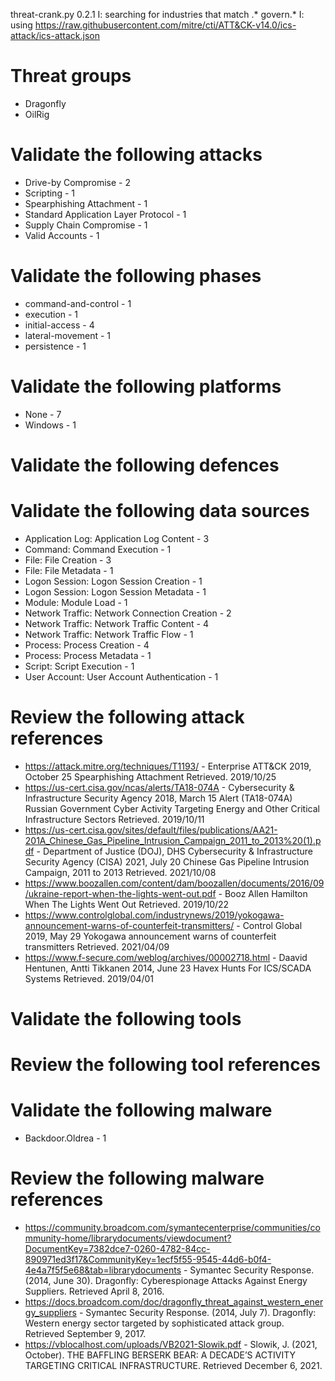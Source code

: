 threat-crank.py 0.2.1
I: searching for industries that match .* govern.*
I: using https://raw.githubusercontent.com/mitre/cti/ATT&CK-v14.0/ics-attack/ics-attack.json
# Threat groups

* Dragonfly
* OilRig

# Validate the following attacks

* Drive-by Compromise - 2
* Scripting - 1
* Spearphishing Attachment - 1
* Standard Application Layer Protocol - 1
* Supply Chain Compromise - 1
* Valid Accounts - 1

# Validate the following phases

* command-and-control - 1
* execution - 1
* initial-access - 4
* lateral-movement - 1
* persistence - 1

# Validate the following platforms

* None - 7
* Windows - 1

# Validate the following defences


# Validate the following data sources

* Application Log: Application Log Content - 3
* Command: Command Execution - 1
* File: File Creation - 3
* File: File Metadata - 1
* Logon Session: Logon Session Creation - 1
* Logon Session: Logon Session Metadata - 1
* Module: Module Load - 1
* Network Traffic: Network Connection Creation - 2
* Network Traffic: Network Traffic Content - 4
* Network Traffic: Network Traffic Flow - 1
* Process: Process Creation - 4
* Process: Process Metadata - 1
* Script: Script Execution - 1
* User Account: User Account Authentication - 1

# Review the following attack references

* https://attack.mitre.org/techniques/T1193/ - Enterprise ATT&CK 2019, October 25 Spearphishing Attachment Retrieved. 2019/10/25 
* https://us-cert.cisa.gov/ncas/alerts/TA18-074A - Cybersecurity & Infrastructure Security Agency 2018, March 15 Alert (TA18-074A) Russian Government Cyber Activity Targeting Energy and Other Critical Infrastructure Sectors Retrieved. 2019/10/11 
* https://us-cert.cisa.gov/sites/default/files/publications/AA21-201A_Chinese_Gas_Pipeline_Intrusion_Campaign_2011_to_2013%20(1).pdf - Department of Justice (DOJ), DHS Cybersecurity & Infrastructure Security Agency (CISA) 2021, July 20 Chinese Gas Pipeline Intrusion Campaign, 2011 to 2013 Retrieved. 2021/10/08 
* https://www.boozallen.com/content/dam/boozallen/documents/2016/09/ukraine-report-when-the-lights-went-out.pdf - Booz Allen Hamilton   When The Lights Went Out Retrieved. 2019/10/22 
* https://www.controlglobal.com/industrynews/2019/yokogawa-announcement-warns-of-counterfeit-transmitters/ - Control Global 2019, May 29 Yokogawa announcement warns of counterfeit transmitters Retrieved. 2021/04/09 
* https://www.f-secure.com/weblog/archives/00002718.html - Daavid Hentunen, Antti Tikkanen 2014, June 23 Havex Hunts For ICS/SCADA Systems Retrieved. 2019/04/01 

# Validate the following tools


# Review the following tool references


# Validate the following malware

* Backdoor.Oldrea - 1

# Review the following malware references

* https://community.broadcom.com/symantecenterprise/communities/community-home/librarydocuments/viewdocument?DocumentKey=7382dce7-0260-4782-84cc-890971ed3f17&CommunityKey=1ecf5f55-9545-44d6-b0f4-4e4a7f5f5e68&tab=librarydocuments - Symantec Security Response. (2014, June 30). Dragonfly: Cyberespionage Attacks Against Energy Suppliers. Retrieved April 8, 2016.
* https://docs.broadcom.com/doc/dragonfly_threat_against_western_energy_suppliers - Symantec Security Response. (2014, July 7). Dragonfly: Western energy sector targeted by sophisticated attack group. Retrieved September 9, 2017.
* https://vblocalhost.com/uploads/VB2021-Slowik.pdf - Slowik, J. (2021, October). THE BAFFLING BERSERK BEAR: A DECADE’S ACTIVITY TARGETING CRITICAL INFRASTRUCTURE. Retrieved December 6, 2021.


